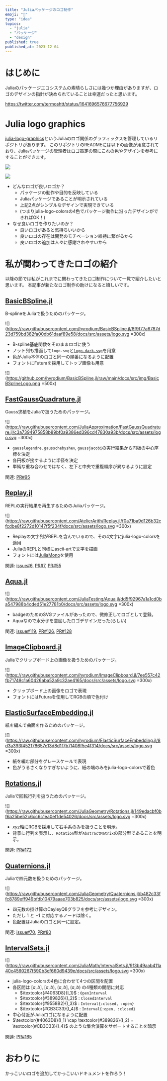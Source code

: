 ```yaml
---
title: "Juliaパッケージのロゴ制作"
emoji: "🎨"
type: "idea"
topics:
  - "julia"
  - "パッケージ"
  - "design"
published: true
published_at: 2023-12-04
---
```


# はじめに

Juliaのパッケージエコシステムの素晴らしさには幾つか理由がありますが、ロゴのデザインの指針が決められていることは幸運だったと思います。

https://twitter.com/termoshtt/status/1641696576677756929

# Julia logo graphics
[julia-logo-graphics](https://github.com/JuliaLang/julia-logo-graphics)というJuliaのロゴ関係のグラフィックスを管理しているリポジトリがあります。
このリポジトリのREADMEには以下の画像が用意されており、Juliaパッケージの管理者はロゴ策定の際にこれの色やデザインを参考にすることができます。

![](https://github.com/JuliaLang/julia-logo-graphics/blob/master/images/logos-assemble.png?raw=true)

![](https://raw.githubusercontent.com/JuliaLang/julia-logo-graphics/f3a09eb033b653970c5b8412e7755e3c7d78db9e/images/julia-colors.svg)

* どんなロゴが良いロゴか？
  * パッケージの動作や目的を反映している
  * Juliaパッケージであることが明示されている
  * 上記2点がシンプルなデザインで実現できている
  * (つまりjulia-logo-colorsの4色でパッケージ動作に沿ったデザインができればOK！)
* なぜ良いロゴを作りたいのか？
  * 良いロゴがあると気持ちいいから
  * 良いロゴの存在は開発のモチベーション維持に繋がるから
  * 良いロゴの追加は人々に感謝されやすいから

# 私が関わってきたロゴの紹介

以降の節では私がこれまでに関わってきたロゴ制作について一覧で紹介したいと思います。
本記事が新たなロゴ制作の助けになると嬉しいです。

## [BasicBSpline.jl](https://hyrodium.github.io/BasicBSpline.jl/dev/)

B-splineをJuliaで扱うためのパッケージ。

![](https://raw.githubusercontent.com/hyrodium/BasicBSpline.jl/8f9f77a6787d23d759bd382fa00db61daaf89e58/docs/src/assets/logo.svg =300x)

* B-spline基底関数をそのままロゴに使う
* ノット列も描画して`logo.svg`と[`logo-dark.svg`](https://raw.githubusercontent.com/hyrodium/BasicBSpline.jl/8f9f77a6787d23d759bd382fa00db61daaf89e58/docs/src/assets/logo-dark.svg)を用意
* 色がJulia本体のロゴと同一の順番になるように配置
* フォントにFuturaを採用してトップ画像も用意

![](https://github.com/hyrodium/BasicBSpline.jl/raw/main/docs/src/img/BasicBSplineLogo.png =500x)

## [FastGaussQuadrature.jl](https://juliaapproximation.github.io/FastGaussQuadrature.jl/dev/)

Gauss求積をJuliaで扱うためのパッケージ。

![](https://raw.githubusercontent.com/JuliaApproximation/FastGaussQuadrature.jl/c3a7394975858b89bf0a9386ed396cd47830a93b/docs/src/assets/logo.svg =300x)

* `gausslegendre`, `gausschebyshev`, `gaussjacobi`の実行結果から円板の中心座標を決定
* 各円板が接するように半径を決定
* 単純な重ね合わせではなく、左下と中央で重複順序が異なるように設定

関連: [PR#95](https://github.com/JuliaApproximation/FastGaussQuadrature.jl/pull/95)

## [Replay.jl](https://atelierarith.github.io/Replay.jl/dev)

REPLの実行結果を再生するためのJuliaパッケージ。

![](https://raw.githubusercontent.com/AtelierArith/Replay.jl/f0a71ba9d126b32cfcdbe8f2272d10147f5f234f/docs/src/assets/logo.svg =300x)

* Replayの文字列がREPLを含んでいるので、その4文字にjulia-logo-colorsを適用
* JuliaのREPLと同様にascii-artで文字を描画
* フォントには[JuliaMono](https://juliamono.netlify.app/)を使用

関連: [issue#6](https://github.com/AtelierArith/Replay.jl/issues/6), [PR#7](https://github.com/AtelierArith/Replay.jl/pull/7), [PR#55](https://github.com/AtelierArith/Replay.jl/pull/55)

## [Aqua.jl](https://juliatesting.github.io/Aqua.jl/dev/)

![](https://raw.githubusercontent.com/JuliaTesting/Aqua.jl/dd5f92967a1a1cd0ba547988b4cded51e27781b0/docs/src/assets/logo.svg =300x)

* badgeのためのSVGファイルがあったので、微修正してロゴとして登録。
* Aquaなので水分子を意図したロゴデザインだった(らしい)

関連: [issue#119](https://github.com/JuliaTesting/Aqua.jl/issues/119), [PR#126](https://github.com/JuliaTesting/Aqua.jl/pull/126), [PR#128](https://github.com/JuliaTesting/Aqua.jl/pull/128)

## [ImageClipboard.jl](https://hyrodium.github.io/ImageClipboard.jl/dev/)

Juliaでクリップボード上の画像を扱うためのパッケージ。

![](https://raw.githubusercontent.com/hyrodium/ImageClipboard.jl/7ee557c42fb71748c1a60426aba52a9c32ae4165/docs/src/assets/logo.svg =300x)

* クリップボード上の画像をロゴで表現
* フォントにはFuturaを使用してRGBの順で色付け

## [ElasticSurfaceEmbedding.jl](https://hyrodium.github.io/ElasticSurfaceEmbedding.jl/dev/)

紙を編んで曲面を作るためのパッケージ。

![](https://raw.githubusercontent.com/hyrodium/ElasticSurfaceEmbedding.jl/8d3a393f452178657e13d8d1f7b7f408f5e4f314/docs/src/assets/logo.svg =300x)

* 紙を編む部分をグレースケールで表現
* 色がうるさくなりすぎないように、紙の端のみをjulia-logo-colorsで着色

## [Rotations.jl](https://juliageometry.github.io/Rotations.jl/dev/)

Juliaで回転行列を扱うためのパッケージ。

![](https://raw.githubusercontent.com/JuliaGeometry/Rotations.jl/149edacbf0bf6a25be52c6cc6c1ea0ef1de54026/docs/src/assets/logo.svg =300x)

* $xyz$軸にRGBを採用して右手系のみを扱うことを明示。
* 背景に行列を表示し、`Rotation`型が`AbstractMatrix`の部分型であることを明示。

関連: [PR#172](https://github.com/JuliaGeometry/Rotations.jl/pull/172)

## [Quaternions.jl](https://juliageometry.github.io/Quaternions.jl/dev/)

Juliaで四元数を扱うためのパッケージ。

![](https://raw.githubusercontent.com/JuliaGeometry/Quaternions.jl/b482c33ffc8789eff949bfdb10479aaae703b825/docs/src/assets/logo.svg =300x)

* 四元数の掛け算のCayleyQ8グラフを参考にデザイン。
* ただし $1$ と $-1$ に対応するノードは除く。
* 色配置はJuliaのロゴと同一に設定。

関連: [issue#70](https://github.com/JuliaGeometry/Quaternions.jl/issues/70), [PR#80](https://github.com/JuliaGeometry/Quaternions.jl/pull/80)

## [IntervalSets.jl](https://juliamath.github.io/IntervalSets.jl/dev/)

![](https://raw.githubusercontent.com/JuliaMath/IntervalSets.jl/9f3b49aab411a40c4560267f590b3cf660d9439e/docs/src/assets/logo.svg =300x)

* julia-logo-colorsの4色に合わせて4つの区間を配置
* 各区間は $[a,b]$, $[a,b)$, $(a,b]$, $(a,b)$ の4種類の開閉に対応
  * $\textcolor{#4063D8}{I_1}$ : `OpenInterval`
  * $\textcolor{#389826}{I_2}$ : `ClosedInterval`
  * $\textcolor{#9558B2}{I_3}$ : `Interval{:closed, :open}`
  * $\textcolor{#CB3C33}{I_4}$ : `Interval{:open, :closed}`
* 中心付近がJuliaロゴになるように配置
* $\textcolor{#4063D8}{I_1} \cap \textcolor{#389826}{I_2} = \textcolor{#CB3C33}{I_4}$ のような集合演算をサポートすることを暗示

関連: [PR#165](https://github.com/JuliaMath/IntervalSets.jl/pull/165)

# おわりに

かっこいいロゴを追加してかっこいいドキュメントを作ろう！

